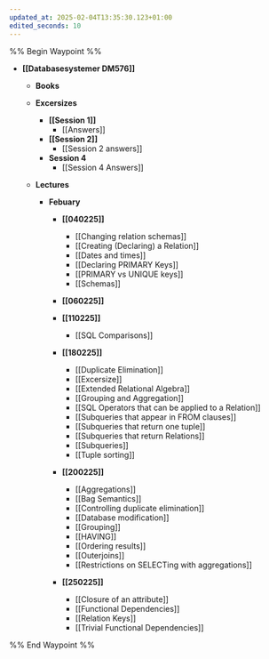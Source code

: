 ```yaml
---
updated_at: 2025-02-04T13:35:30.123+01:00
edited_seconds: 10
---
```

%% Begin Waypoint %%
- **[[Databasesystemer DM576]]**
	- **Books**

	- **Excersizes**
		- **[[Session 1]]**
			- [[Answers]]
		- **[[Session 2]]**
			- [[Session 2 answers]]
		- **Session 4**
			- [[Session 4 Answers]]
	- **Lectures**
		- **Febuary**
			- **[[040225]]**
				- [[Changing relation schemas]]
				- [[Creating (Declaring) a Relation]]
				- [[Dates and times]]
				- [[Declaring PRIMARY Keys]]
				- [[PRIMARY vs UNIQUE keys]]
				- [[Schemas]]
			- **[[060225]]**

			- **[[110225]]**
				- [[SQL Comparisons]]
			- **[[180225]]**
				- [[Duplicate Elimination]]
				- [[Excersize]]
				- [[Extended Relational Algebra]]
				- [[Grouping and Aggregation]]
				- [[SQL Operators that can be applied to a Relation]]
				- [[Subqueries that appear in FROM clauses]]
				- [[Subqueries that return one tuple]]
				- [[Subqueries that return Relations]]
				- [[Subqueries]]
				- [[Tuple sorting]]
			- **[[200225]]**
				- [[Aggregations]]
				- [[Bag Semantics]]
				- [[Controlling duplicate elimination]]
				- [[Database modification]]
				- [[Grouping]]
				- [[HAVING]]
				- [[Ordering results]]
				- [[Outerjoins]]
				- [[Restrictions on SELECTing with aggregations]]
			- **[[250225]]**
				- [[Closure of an attribute]]
				- [[Functional Dependencies]]
				- [[Relation Keys]]
				- [[Trivial Functional Dependencies]]

%% End Waypoint %%
 